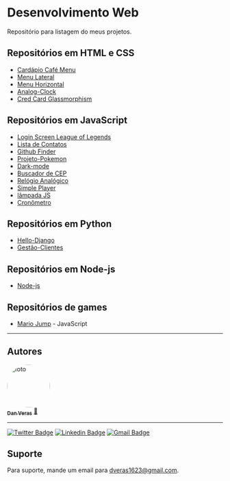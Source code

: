# Desenvolvimento Web

Repositório para listagem do meus projetos.

## Repositórios em HTML e CSS

- [Cardápio Café Menu](https://github.com/veras-dan/basic-cafe-menu)
- [Menu Lateral](https://github.com/veras-dan/menu_lateral)
- [Menu Horizontal](https://github.com/veras-dan/menu_horizontal)
- [Analog-Clock](https://github.com/veras-dan/analog-clock)
- [Cred Card Glassmorphism](https://github.com/veras-dan/credit-card-https://github.com/veras-dan/credit-card-glassmorphism)

## Repositórios em JavaScript
- [Login Screen League of Legends](https://github.com/veras-dan/login-screen-league-of-legends)
- [Lista de Contatos](https://github.com/veras-dan/lista_contatos)
- [Github Finder](https://github.com/veras-dan/github-finder)
- [Projeto-Pokemon](https://veras-dan.github.io/projeto-pokemon-mapadev-week/)
- [Dark-mode](https://github.com/veras-dan/theme-js)
- [Buscador de CEP](https://github.com/veras-dan/cep-searcher)
- [Relógio Analógico](https://github.com/veras-dan/analog-clock)
- [Simple Player](https://github.com/veras-dan/simple-player)
- [lâmpada JS](https://github.com/veras-dan/lampada-js)
- [Cronômetro](https://github.com/veras-dan/cronometro-js)

## Repositórios em Python
- [Hello-Django](https://github.com/veras-dan/hello-django)
- [Gestão-Clientes](https://github.com/veras-dan/gestao_clientes)

## Repositórios em Node-js
- [Node-js](https://github.com/veras-dan/node-js)


## Repositórios de games
- [Mario Jump](https://github.com/veras-dan/mario-jump) - JavaScript
  

---
 
## Autores

<a href="https://github.com/veras-dan">
 <img style="border-radius: 50%;" src="https://media.discordapp.net/attachments/891798888594436199/980284436954357780/perfil_dan.jpg?width=406&height=406" width="100px;" alt="foto"/>
 <br />
 <sub><b>Dan Veras</b></sub></a> <a href="https://github.com/veras-dan" title="">🚀</a>
 <br />

---
  [![Twitter Badge](https://img.shields.io/badge/-@veras_dan-1ca0f1?style=flat-square&labelColor=1ca0f1&logo=twitter&logoColor=white&link=https://twitter.com/veras_dan)](https://twitter.com/veras_dan) [![Linkedin Badge](https://img.shields.io/badge/-Danilo_Veras-blue?style=flat-square&logo=Linkedin&logoColor=white&link=https://www.linkedin.com/in/verasdanilo/)](https://www.linkedin.com/in/verasdanilo/) 
  [![Gmail Badge](https://img.shields.io/badge/-dveras1623@gmail.com-FF3333?style=flat-square&logo=gmail&logoColor=white&link=mailto:dveras1623@gmail.com)](mailto:dveras1623@gmail.com)


## Suporte

Para suporte, mande um email para dveras1623@gmail.com.
